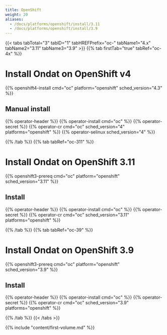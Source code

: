```yaml
---
title: OpenShift
weight: 20
aliases:
  - /docs/platforms/openshift/install/3.11
  - /docs/platforms/openshift/install/3.9
---
```


{{< tabs tabTotal="3" tabID="1" tabHREFPrefix="oc-" tabName1="4.x" tabName2="3.11" tabName3="3.9" >}}
{{% tab firstTab="true" tabRef="oc-4x" %}}

# Install Ondat on OpenShift v4

{{% openshift4-install cmd="oc" platform="openshift" sched_version="4.3" %}}

## Manual install

{{% operator-header %}}
{{% operator-install cmd="oc" %}}
{{% operator-secret %}}
{{% operator-cr cmd="oc" sched_version="4" platforms="openshift" %}}
{{% operator-selinux sched_version="4" %}}

{{% /tab %}}
{{% tab tabRef="oc-311" %}}

# Install Ondat on OpenShift 3.11

{{% openshift3-prereq cmd="oc" platform="openshift" sched_version="3.11" %}}

## Install 

{{% operator-header %}}
{{% operator-install cmd="oc" %}}
{{% operator-secret %}}
{{% operator-cr cmd="oc" sched_version="3.11" platforms="openshift" %}}

{{% /tab %}}
{{% tab tabRef="oc-39" %}}

# Install Ondat on OpenShift 3.9

{{% openshift3-prereq cmd="oc" platform="openshift" sched_version="3.9" %}}

## Install

{{% operator-header %}}
{{% operator-install cmd="oc" %}}
{{% operator-secret %}}
{{% operator-cr cmd="oc" sched_version="3.9" platforms="openshift" %}}

{{% /tab %}}
{{< /tabs >}}

{{% include "content/first-volume.md" %}}
